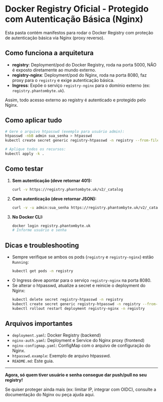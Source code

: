# Docker Registry Oficial - Protegido com Autenticação Básica (Nginx)

Esta pasta contém manifestos para rodar o Docker Registry com proteção de autenticação básica via Nginx (proxy reverso).

## Como funciona a arquitetura

- **registry**: Deployment/pod do Docker Registry, roda na porta 5000, NÃO é exposto diretamente ao mundo externo.
- **registry-nginx**: Deployment/pod do Nginx, roda na porta 8080, faz proxy para o `registry` e exige autenticação básica.
- **Ingress**: Expõe o serviço `registry-nginx` para o domínio externo (ex: `registry.phantombyte.uk`).

Assim, todo acesso externo ao registry é autenticado e protegido pelo Nginx.

## Como aplicar tudo

```sh
# Gere o arquivo htpasswd (exemplo para usuário admin):
htpasswd -nbB admin sua_senha > htpasswd
kubectl create secret generic registry-htpasswd -n registry --from-file=htpasswd=htpasswd

# Aplique todos os recursos:
kubectl apply -k .
```

## Como testar

1. **Sem autenticação (deve retornar 401):**
   ```sh
   curl -v https://registry.phantombyte.uk/v2/_catalog
   ```
2. **Com autenticação (deve retornar JSON):**
   ```sh
   curl -v -u admin:sua_senha https://registry.phantombyte.uk/v2/_catalog
   ```
3. **No Docker CLI:**
   ```sh
   docker login registry.phantombyte.uk
   # Informe usuário e senha
   ```

## Dicas e troubleshooting
- Sempre verifique se ambos os pods (`registry` e `registry-nginx`) estão `Running`:
  ```sh
  kubectl get pods -n registry
  ```
- O Ingress deve apontar para o serviço `registry-nginx` na porta 8080.
- Se alterar o htpasswd, atualize a secret e reinicie o deployment do Nginx:
  ```sh
  kubectl delete secret registry-htpasswd -n registry
  kubectl create secret generic registry-htpasswd -n registry --from-file=htpasswd=htpasswd
  kubectl rollout restart deployment registry-nginx -n registry
  ```

## Arquivos importantes
- `deployment.yaml`: Docker Registry (backend)
- `nginx-auth.yaml`: Deployment e Service do Nginx proxy (frontend)
- `nginx-configmap.yaml`: ConfigMap com o arquivo de configuração do Nginx.
- `htpasswd.example`: Exemplo de arquivo htpasswd.
- `README.md`: Este guia.

---

**Agora, só quem tiver usuário e senha consegue dar push/pull no seu registry!**

Se quiser proteger ainda mais (ex: limitar IP, integrar com OIDC), consulte a documentação do Nginx ou peça ajuda aqui.
